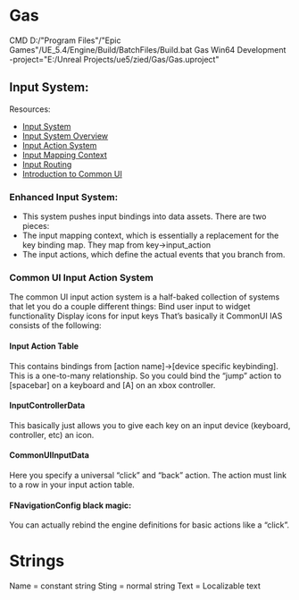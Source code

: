 # Gas

CMD
D:/"Program Files"/"Epic Games"/UE_5.4/Engine/Build/BatchFiles/Build.bat Gas Win64 Development -project="E:/Unreal Projects/ue5/zied/Gas/Gas.uproject"


## Input System:
Resources:
- [Input System](https://docs.unrealengine.com/en-US/InteractiveExperiences/Input/index.html)
- [Input System Overview](https://docs.unrealengine.com/en-US/InteractiveExperiences/Input/InputSystemOverview/index.html)
- [Input Action System](https://docs.unrealengine.com/en-US/InteractiveExperiences/Input/InputActionSystem/index.html)
- [Input Mapping Context](https://docs.unrealengine.com/en-US/InteractiveExperiences/Input/InputMappingContext/index.html)
- [Input Routing](https://www.exportgeometry.com/blog/input-routing-deep-dive)
- [Introduction to Common UI](https://www.youtube.com/watch?v=TTB5y-03SnE&t=4581s)
### Enhanced Input System:

- This system pushes input bindings into data assets. There are two pieces:
- The input mapping context, which is essentially a replacement for the key binding map. 
They map from key->input_action
- The input actions, which define the actual events that you branch from.

### Common UI Input Action System

The common UI input action system is a half-baked collection of systems that let you do a couple different things:
Bind user input to widget functionality
Display icons for input keys
That’s basically it
CommonUI IAS consists of the following:
#### Input Action Table
This contains bindings from [action name]->[device specific keybinding]. This is a one-to-many relationship. So you could bind the “jump” action to [spacebar] on a keyboard and [A] on an xbox controller.
#### InputControllerData
This basically just allows you to give each key on an input device (keyboard, controller, etc) an icon.
#### CommonUIInputData
Here you specify a universal “click” and “back” action. The action must link to a row in your input action table.
#### FNavigationConfig black magic:
You can actually rebind the engine definitions for basic actions like a “click”.


# Strings
Name =  constant string
Sting = normal string
Text = Localizable text